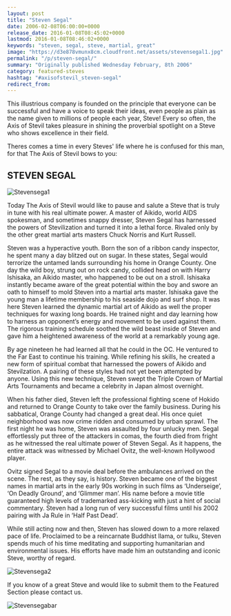 ```yaml
---
layout: post
title: "Steven Segal"
date: 2006-02-08T06:00:00+0000
release_date: 2016-01-08T08:45:02+0000
lastmod: 2016-01-08T08:46:02+0000
keywords: "steven, segal, steve, martial, great"
image: "https://d3e878vmunx8cm.cloudfront.net/assets/stevensegal1.jpg"
permalink: "/p/steven-segal/"
summary: "Originally published Wednesday February, 8th 2006"
category: featured-steves
hashtag: "#axisofstevil_steven-segal"
redirect_from:
---
```


[id_1]: https://d3e878vmunx8cm.cloudfront.net/assets/stevensegal1.jpg "Stevensega1"[id_2]: https://d3e878vmunx8cm.cloudfront.net/assets/stevensegal2.jpg "Stevensega2"[id_3]: https://d3e878vmunx8cm.cloudfront.net/assets/stevensegalmural.jpg "Stevensegabar"
This illustrious company is founded on the principle that everyone can be successful and have a voice to speak their ideas, even people as plain as the name given to millions of people each year, Steve! Every so often, the Axis of Stevil takes pleasure in shining the proverbial spotlight on a Steve who shows excellence in their field.

Theres comes a time in every Steves' life where he is confused for this man, for that The Axis of Stevil bows to you:

## STEVEN SEGAL ##

![Stevensega1][id_1]

Today The Axis of Stevil would like to pause and salute a Steve that is truly in tune with his real ultimate power. A master of Aikido, world AIDS spokesman, and sometimes snappy dresser, Steven Segal has harnessed the powers of Stevilization and turned it into a lethal force. Rivaled only by the other great martial arts masters Chuck Norris and Kurt Russell.

Steven was a hyperactive youth. Born the son of a ribbon candy inspector, he spent many a day blitzed out on sugar. In these states, Segal would terrorize the untamed lands surrounding his home in Orange County. One day the wild boy, strung out on rock candy, collided head on with Harry Ishisaka, an Aikido master, who happened to be out on a stroll. Ishisaka instantly became aware of the great potential within the boy and swore an oath to himself to mold Steven into a martial arts master. Ishisaka gave the young man a lifetime membership to his seaside dojo and surf shop. It was here Steven learned the dynamic martial art of Aikido as well the proper techniques for waxing long boards. He trained night and day learning how to harness an opponent’s energy and movement to be used against them. The rigorous training schedule soothed the wild beast inside of Steven and gave him a heightened awareness of the world at a remarkably young age. 

By age nineteen he had learned all that he could in the OC. He ventured to the Far East to continue his training. While refining his skills, he created a new form of spiritual combat that harnessed the powers of Aikido and Stevilzation. A pairing of these styles had not yet been attempted by anyone. Using this new technique, Steven swept the Triple Crown of Martial Arts Tournaments and became a celebrity in Japan almost overnight.

When his father died, Steven left the professional fighting scene of Hokido and returned to Orange County to take over the family business. During his sabbatical, Orange County had changed a great deal. His once quiet neighborhood was now crime ridden and consumed by urban sprawl. The first night he was home, Steven was assaulted by four unlucky men. Segal effortlessly put three of the attackers in comas, the fourth died from fright as he witnessed the real ultimate power of Steven Segal. As it happens, the entire attack was witnessed by Michael Ovitz, the well-known Hollywood player.

Ovitz signed Segal to a movie deal before the ambulances arrived on the scene. The rest, as they say, is history. Steven became one of the biggest names in martial arts in the early 90s working in such films as ‘Underseige’, ‘On Deadly Ground’, and ‘Glimmer man’. His name before a movie title guaranteed high levels of trademarked ass-kicking with just a hint of social commentary. Steven had a long run of very successful films until his 2002 pairing with Ja Rule in ‘Half Past Dead’.

While still acting now and then, Steven has slowed down to a more relaxed pace of life. Proclaimed to be a reincarnate Buddhist llama, or tulku, Steven spends much of his time meditating and supporting humanitarian and environmental issues. His efforts have made him an outstanding and iconic Steve, worthy of regard.

![Stevensega2][id_2]

If you know of a great Steve and would like to submit them to the Featured Section please contact us.

![Stevensegabar][id_3]
